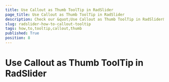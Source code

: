 ```yaml
---
title: Use Callout as Thumb ToolTip in RadSlider
page_title: Use Callout as Thumb ToolTip in RadSlider
description: Check our &quot;Use Callout as Thumb ToolTip in RadSlider&quot; documentation article for the RadCallout {{ site.framework_name }} control.
slug: radslider-how-to-callout-tooltip
tags: how,to,tooltip,callout,thumb
published: True
position: 8
---
```


# Use Callout as Thumb ToolTip in RadSlider

